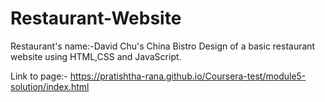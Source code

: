 # Restaurant-Website

Restaurant's name:-David Chu's China Bistro
Design of a basic restaurant website using HTML,CSS and JavaScript.

Link to page:- https://pratishtha-rana.github.io/Coursera-test/module5-solution/index.html
